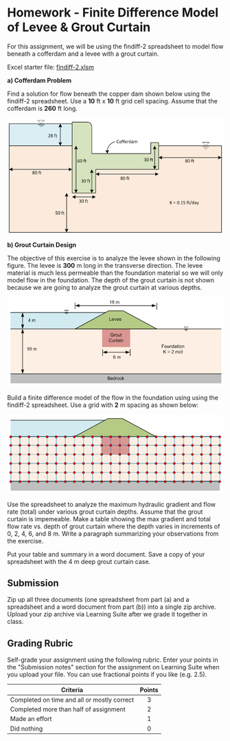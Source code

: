 # Homework - Finite Difference Model of Levee & Grout Curtain

For this assignment, we will be using the findiff-2 spreadsheet to model flow beneath a cofferdam and a levee with a grout curtain. 

Excel starter file: [findiff-2.xlsm](findiff-2.xlsm)

**a) Cofferdam Problem**

Find a solution for flow beneath the copper dam shown below using the findiff-2 spreadsheet. Use a **10** ft x **10** ft grid cell spacing. Assume that the cofferdam is **260** ft long.

![cofferdam.png](cofferdam.png)

**b) Grout Curtain Design**

The objective of this exercise is to analyze the levee shown in the following figure. The levee is **300** m long in the transverse direction. The levee material is much less permeable than the foundation material so we will only model flow in the foundation. The depth of the grout curtain is not shown because we are going to analyze the grout curtain at various depths.

![levee.gif](levee.gif)

Build a finite difference model of the flow in the foundation using using the findiff-2 spreadsheet. Use a grid with **2** m spacing as shown below:

![levee_grid.gif](levee_grid.gif)

Use the spreadsheet to analyze the maximum hydraulic gradient and flow rate (total) under various grout curtain depths. Assume that the grout curtain is impemeable. Make a table showing the max gradient and total flow rate vs. depth of grout curtain where the depth varies in increments of 0, 2, 4, 6, and 8 m. Write a paragraph summarizing your observations from the exercise.

Put your table and summary in a word document. Save a copy of your spreadsheet with the 4 m deep grout curtain case.

## Submission

Zip up all three documents (one spreadsheet from part (a) and a spreadsheet and a word document from part (b)) into a single zip archive. Upload your zip archive via Learning Suite after we grade it together in class.

## Grading Rubric

Self-grade your assignment using the following rubric. Enter your points in the "Submission notes" section for the assignment on Learning Suite when you upload your file. You can use fractional points if you like (e.g. 2.5).

| Criteria                                    | Points |
|---------------------------------------------|:------:|
| Completed on time and all or mostly correct |   3    |
| Completed more than half of assignment      |   2    |
| Made an effort                              |   1    |
| Did nothing                                 |   0    |